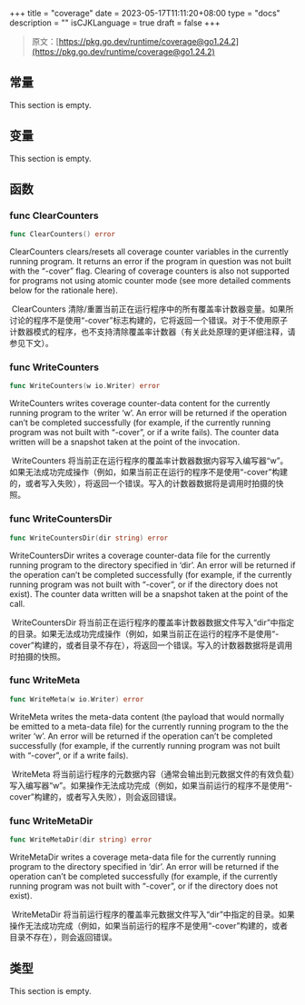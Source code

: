 +++
title = "coverage"
date = 2023-05-17T11:11:20+08:00
type = "docs"
description = ""
isCJKLanguage = true
draft = false
+++
> 原文：[https://pkg.go.dev/runtime/coverage@go1.24.2](https://pkg.go.dev/runtime/coverage@go1.24.2)



## 常量 

This section is empty.

## 变量

This section is empty.

## 函数

### func ClearCounters 

``` go 
func ClearCounters() error
```

ClearCounters clears/resets all coverage counter variables in the currently running program. It returns an error if the program in question was not built with the “-cover” flag. Clearing of coverage counters is also not supported for programs not using atomic counter mode (see more detailed comments below for the rationale here).

​	ClearCounters 清除/重置当前正在运行程序中的所有覆盖率计数器变量。如果所讨论的程序不是使用“-cover”标志构建的，它将返回一个错误。对于不使用原子计数器模式的程序，也不支持清除覆盖率计数器（有关此处原理的更详细注释，请参见下文）。

### func WriteCounters

```go
func WriteCounters(w io.Writer) error
```

WriteCounters writes coverage counter-data content for the currently running program to the writer ‘w’. An error will be returned if the operation can’t be completed successfully (for example, if the currently running program was not built with “-cover”, or if a write fails). The counter data written will be a snapshot taken at the point of the invocation.

​	WriteCounters 将当前正在运行程序的覆盖率计数器数据内容写入编写器“w”。如果无法成功完成操作（例如，如果当前正在运行的程序不是使用“-cover”构建的，或者写入失败），将返回一个错误。写入的计数器数据将是调用时拍摄的快照。

### func WriteCountersDir

```go
func WriteCountersDir(dir string) error
```

WriteCountersDir writes a coverage counter-data file for the currently running program to the directory specified in ‘dir’. An error will be returned if the operation can’t be completed successfully (for example, if the currently running program was not built with “-cover”, or if the directory does not exist). The counter data written will be a snapshot taken at the point of the call.

​	WriteCountersDir 将当前正在运行程序的覆盖率计数器数据文件写入“dir”中指定的目录。如果无法成功完成操作（例如，如果当前正在运行的程序不是使用“-cover”构建的，或者目录不存在），将返回一个错误。写入的计数器数据将是调用时拍摄的快照。

### func WriteMeta

```go
func WriteMeta(w io.Writer) error
```

WriteMeta writes the meta-data content (the payload that would normally be emitted to a meta-data file) for the currently running program to the the writer ‘w’. An error will be returned if the operation can’t be completed successfully (for example, if the currently running program was not built with “-cover”, or if a write fails).

​	WriteMeta 将当前运行程序的元数据内容（通常会输出到元数据文件的有效负载）写入编写器“w”。如果操作无法成功完成（例如，如果当前运行的程序不是使用“-cover”构建的，或者写入失败），则会返回错误。

### func WriteMetaDir

```go
func WriteMetaDir(dir string) error
```

WriteMetaDir writes a coverage meta-data file for the currently running program to the directory specified in ‘dir’. An error will be returned if the operation can’t be completed successfully (for example, if the currently running program was not built with “-cover”, or if the directory does not exist).

​	WriteMetaDir 将当前运行程序的覆盖率元数据文件写入“dir”中指定的目录。如果操作无法成功完成（例如，如果当前运行的程序不是使用“-cover”构建的，或者目录不存在），则会返回错误。

## 类型

This section is empty.
